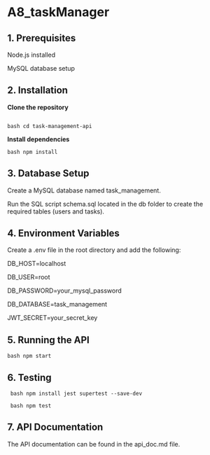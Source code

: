 # A8_taskManager

## 1. Prerequisites

Node.js installed  

MySQL database setup

## 2. Installation
**Clone the repository**
``` bash git clone https://github.com/YashasviRawat15/A8_taskManager.git 
```

```bash cd task-management-api```

**Install dependencies**  

```bash npm install```

## 3. Database Setup

Create a MySQL database named task_management.  

Run the SQL script schema.sql located in the db folder to create the required tables (users and tasks).

## 4. Environment Variables

Create a .env file in the root directory and add the following:  

DB_HOST=localhost  

DB_USER=root  

DB_PASSWORD=your_mysql_password  

DB_DATABASE=task_management  

JWT_SECRET=your_secret_key

## 5. Running the API

```bash npm start```

## 6. Testing
``` bash npm install jest supertest --save-dev```

``` bash npm test```

## 7. API Documentation

The API documentation can be found in the api_doc.md file.

